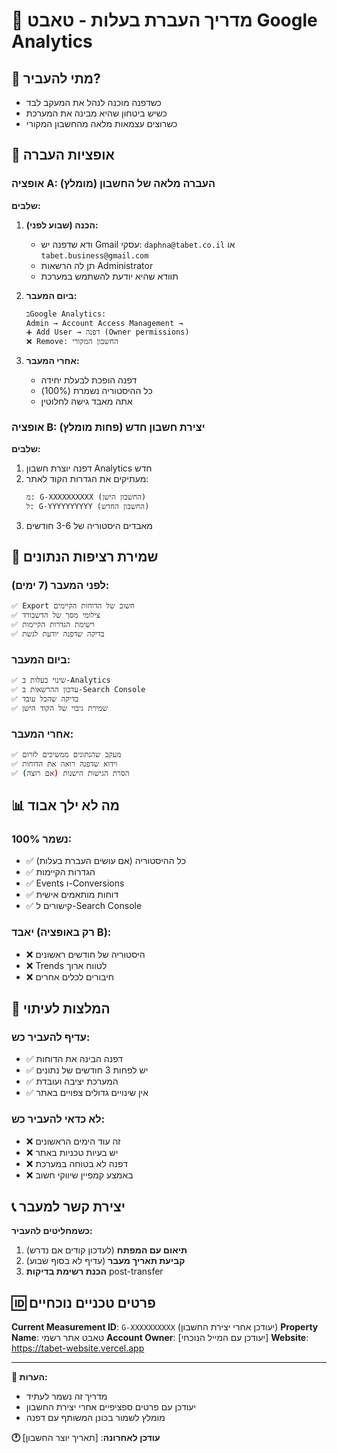 # 🔄 מדריך העברת בעלות - טאבט Google Analytics

## 📅 מתי להעביר?
- כשדפנה מוכנה לנהל את המעקב לבד
- כשיש ביטחון שהיא מבינה את המערכת
- כשרוצים עצמאות מלאה מהחשבון המקורי

## 🎯 אופציות העברה

### **אופציה A: העברה מלאה של החשבון (מומלץ)**

**שלבים:**
1. **הכנה (שבוע לפני):**
   - ודא שדפנה יש Gmail עסקי: `daphna@tabet.co.il` או `tabet.business@gmail.com`
   - תן לה הרשאות Administrator
   - תוודא שהיא יודעת להשתמש במערכת

2. **ביום המעבר:**
   ```
   בGoogle Analytics:
   Admin → Account Access Management → 
   ➕ Add User → דפנה (Owner permissions)
   ❌ Remove: החשבון המקורי
   ```

3. **אחרי המעבר:**
   - דפנה הופכת לבעלת יחידה
   - כל ההיסטוריה נשמרת (100%)
   - אתה מאבד גישה לחלוטין

### **אופציה B: יצירת חשבון חדש (פחות מומלץ)**

**שלבים:**
1. דפנה יוצרת חשבון Analytics חדש
2. מעתיקים את הגדרות הקוד לאתר:
   ```html
   מ: G-XXXXXXXXXX (החשבון הישן)
   ל: G-YYYYYYYYYY (החשבון החדש)
   ```
3. מאבדים היסטוריה של 3-6 חודשים

## 🔧 שמירת רציפות הנתונים

### **לפני המעבר (7 ימים):**
```bash
✅ Export חשוב של הדוחות הקיימים
✅ צילומי מסך של הדשבורד
✅ רשימת הגדרות הקיימות
✅ בדיקה שדפנה יודעת לגשת
```

### **ביום המעבר:**
```bash
✅ שינוי בעלות ב-Analytics
✅ עדכון ההרשאות ב-Search Console  
✅ בדיקה שהכל עובד
✅ שמירת גיבוי של הקוד הישן
```

### **אחרי המעבר:**
```bash
✅ מעקב שהנתונים ממשיכים לזרום
✅ וידוא שדפנה רואה את הדוחות
✅ הסרת הגישות הישנות (אם רוצה)
```

## 📊 מה לא ילך אבוד

### **נשמר 100%:**
- ✅ כל ההיסטוריה (אם עושים העברת בעלות)
- ✅ הגדרות הקיימות
- ✅ Events ו-Conversions
- ✅ דוחות מותאמים אישית
- ✅ קישורים ל-Search Console

### **יאבד (רק באופציה B):**
- ❌ היסטוריה של חודשים ראשונים
- ❌ Trends לטווח ארוך
- ❌ חיבורים לכלים אחרים

## 🎯 המלצות לעיתוי

### **עדיף להעביר כש:**
- ✅ דפנה הבינה את הדוחות
- ✅ יש לפחות 3 חודשים של נתונים
- ✅ המערכת יציבה ועובדת
- ✅ אין שינויים גדולים צפויים באתר

### **לא כדאי להעביר כש:**
- ❌ זה עוד הימים הראשונים
- ❌ יש בעיות טכניות באתר
- ❌ דפנה לא בטוחה במערכת
- ❌ באמצע קמפיין שיווקי חשוב

## 📞 יצירת קשר למעבר

**כשמחליטים להעביר:**
1. **תיאום עם המפתח** (לעדכון קודים אם נדרש)
2. **קביעת תאריך מעבר** (עדיף לא בסוף שבוע)
3. **הכנת רשימת בדיקות** post-transfer

## 🆔 פרטים טכניים נוכחיים

**Current Measurement ID**: `G-XXXXXXXXXX` (יעודכן אחרי יצירת החשבון)
**Property Name**: טאבט אתר רשמי
**Account Owner**: [יעודכן עם המייל הנוכחי]
**Website**: https://tabet-website.vercel.app

---

**📝 הערות:**
- מדריך זה נשמר לעתיד
- יעודכן עם פרטים ספציפיים אחרי יצירת החשבון
- מומלץ לשמור בכונן המשותף עם דפנה

**🕐 עודכן לאחרונה**: [תאריך יוצר החשבון] 
